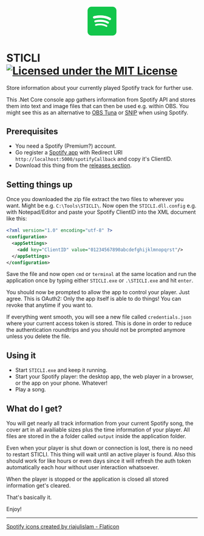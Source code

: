 <p align="center" width="100%">
    <img width="15%" src="assets/spotify.png">
</p>

# STICLI [![Licensed under the MIT License](https://img.shields.io/badge/License-MIT-blue.svg)](https://github.com/dichternebel/sticli/blob/main/LICENSE)
Store information about your currently played Spotify track for further use.

This .Net Core console app gathers information from Spotify API and stores them into text and image files that can then be used e.g. within OBS. You might see this as an alternative to [OBS Tuna](https://obsproject.com/forum/resources/tuna.843/) or [SNIP](https://github.com/dlrudie/Snip) when using Spotify.
## Prerequisites

- You need a Spotify (Premium?) account.
- Go register a [Spotify app](https://developer.spotify.com/documentation/web-api/concepts/apps) with Redirect URI `http://localhost:5000/spotifyCallback` and copy it's ClientID.
- Download this thing from the [releases section](https://github.com/dichternebel/sticli/releases).

## Setting things up
Once you downloaded the zip file extract the two files to wherever you want. Might be e.g. `C:\Tools\STICLI\`.
Now open the `STICLI.dll.config` e.g. with Notepad/Editor and paste your Spotify ClientID into the XML document like this:
```xml
<?xml version="1.0" encoding="utf-8" ?>
<configuration>
  <appSettings>
    <add key="ClientID" value="01234567890abcdefghijklmnopqrst"/>
  </appSettings>
</configuration>
```
Save the file and now open `cmd` or `terminal` at the same location and run the application once by typing either `STICLI.exe` or `.\STICLI.exe` and hit `enter`.

You should now be prompted to allow the app to control your player. Just agree. This is OAuth2: Only the app itself is able to do things! You can revoke that anytime if you want to.

If everything went smooth, you will see a new file called `credentials.json` where your current access token is stored.
This is done in order to reduce the authentication roundtrips and you should not be prompted anymore unless you delete the file.

## Using it 

- Start `STICLI.exe` and keep it running.
- Start your Spotify player: the desktop app, the web player in a browser, or the app on your phone. Whatever!
- Play a song.

## What do I get?
You will get nearly all track information from your current Spotify song, the cover art in all availiable sizes plus the time information of your player. All files are stored in the a folder called `output` inside the application folder.

Even when your player is shut down or connection is lost, there is no need to restart STICLI. This thing will wait until an active player is found. Also this should work for like hours or even days since it will refresh the auth token automatically each hour without user interaction whatsoever.

When the player is stopped or the application is closed all stored information get's cleared.

That's basically it.

Enjoy!

---
<a href="https://www.flaticon.com/free-icons/spotify" title="spotify icons">Spotify icons created by riajulislam - Flaticon</a>
